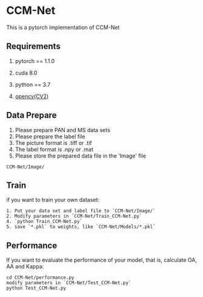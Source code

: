 # CCM-Net
This is a pytorch implementation of CCM-Net

## Requirements
1. pytorch == 1.1.0

2. cuda 8.0

3. python == 3.7

4. [opencv(CV2)](https://pypi.org/project/opencv-python/)

## Data Prepare
1. Please prepare PAN and MS data sets
2. Please prepare the label file
3. The picture format is .tiff or .tif
4. The label format is .npy or .mat
5. Please store the prepared data file in the 'Image' file
```
CCM-Net/Image/
```
## Train
if you want to train your own dataset:
```
1. Put your data set and label file to `CCM-Net/Image/`
2. Modify parameters in `CCM-Net/Train_CCM-Net.py` 
4. `python Train_CCM-Net.py`
5. save `*.pkl` to weights, like `CCM-Net/Models/*.pkl`
```
## Performance
If you want to evaluate the performance of your model, that is, calculate OA, AA and Kappa:
```
cd CCM-Net/performance.py
modify parameters in `CCM-Net/Test_CCM-Net.py`
python Test_CCM-Net.py
```
